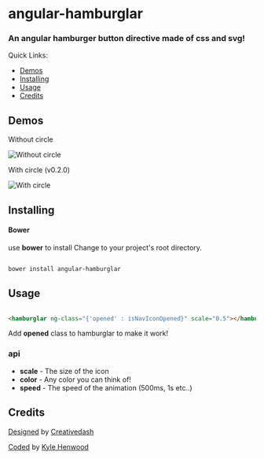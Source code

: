 # angular-hamburglar

### An angular hamburger button directive made of css and svg!
Quick Links:

*  [Demos](#demos)
*  [Installing](#installing)
*  [Usage](#usage)
*  [Credits](#credits)

## <a name="demos"></a> Demos
Without circle

![Without circle](https://cloud.githubusercontent.com/assets/6004537/5694007/11a507c0-9943-11e4-8f47-8bbc5987373a.gif)

With circle (v0.2.0)

![With circle](https://cloud.githubusercontent.com/assets/6004537/5693980/1fa2c138-9942-11e4-8f01-ed0a7fd12556.gif)

## <a name="installing"></a> Installing
#### Bower

use **bower** to install
Change to your project's root directory.

```bash

bower install angular-hamburglar

```

## <a name="usage"></a> Usage

```html

<hamburglar ng-class="{'opened' : isNavIconOpened}" scale="0.5"></hamburglar>

```

Add **opened** class to hamburglar to make it work!

### api
- **scale** - The size of the icon
- **color** - Any color you can think of!
- **speed** - The speed of the animation (500ms, 1s etc..)

## <a name="credits"></a> Credits

[Designed](https://dribbble.com/shots/1623679-Open-Close?list=following&offset=2&page=3) by [Creativedash](https://dribbble.com/teams/Creativedash)

[Coded](https://raygun.io/blog/2014/07/making-svg-html-burger-button/) by [Kyle Henwood](https://dribbble.com/kyleHenwood)
